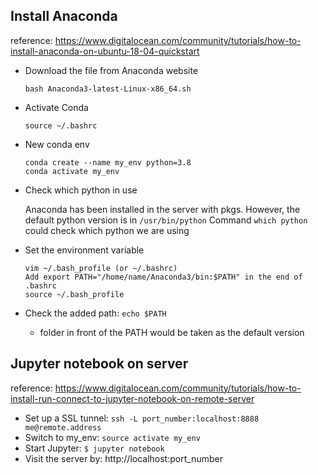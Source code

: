## Install Anaconda  

reference: https://www.digitalocean.com/community/tutorials/how-to-install-anaconda-on-ubuntu-18-04-quickstart
- Download the file from Anaconda website
   ```
   bash Anaconda3-latest-Linux-x86_64.sh
   ```
- Activate Conda
   ```
   source ~/.bashrc
   ```
- New conda env
   ```
   conda create --name my_env python=3.8
   conda activate my_env
   ```

- Check which python in use  

   Anaconda has been installed in the server with pkgs. However, the default python version is in `/usr/bin/python` 
   Command `which python` could check which python we are using   

- Set the environment variable  
   ```
   vim ~/.bash_profile (or ~/.bashrc)
   Add export PATH="/home/name/Anaconda3/bin:$PATH" in the end of .bashrc
   source ~/.bash_profile
   ```
   
- Check the added path: `echo $PATH`  

   * folder in front of the PATH would be taken as the default version  



## Jupyter notebook on server

reference: https://www.digitalocean.com/community/tutorials/how-to-install-run-connect-to-jupyter-notebook-on-remote-server
   - Set up a SSL tunnel: `ssh -L port_number:localhost:8888 me@remote.address`  
   - Switch to my_env: `source activate my_env`  
   - Start Jupyter: `$ jupyter notebook`  
   - Visit the server by: http://localhost:port_number

